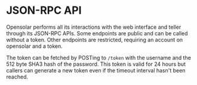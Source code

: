 # JSON-RPC API

Opensolar performs all its interactions with the web interface and teller through its JSON-RPC APIs. Some endpoints are public and can be called without a token. Other endpoints are restricted, requiring an account on opensolar and a token.

The token can be fetched by POSTing to `/token` with the username and the 512 byte SHA3 hash of the password. This token is valid for 24 hours but callers can generate a new token even if the timeout interval hasn't been reached.

